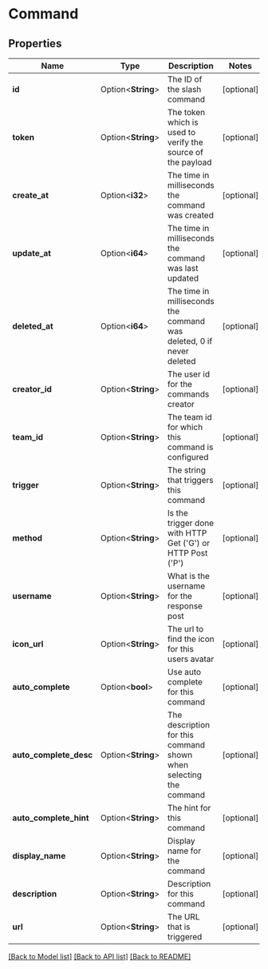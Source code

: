 # Command

## Properties

Name | Type | Description | Notes
------------ | ------------- | ------------- | -------------
**id** | Option<**String**> | The ID of the slash command | [optional]
**token** | Option<**String**> | The token which is used to verify the source of the payload | [optional]
**create_at** | Option<**i32**> | The time in milliseconds the command was created | [optional]
**update_at** | Option<**i64**> | The time in milliseconds the command was last updated | [optional]
**deleted_at** | Option<**i64**> | The time in milliseconds the command was deleted, 0 if never deleted | [optional]
**creator_id** | Option<**String**> | The user id for the commands creator | [optional]
**team_id** | Option<**String**> | The team id for which this command is configured | [optional]
**trigger** | Option<**String**> | The string that triggers this command | [optional]
**method** | Option<**String**> | Is the trigger done with HTTP Get ('G') or HTTP Post ('P') | [optional]
**username** | Option<**String**> | What is the username for the response post | [optional]
**icon_url** | Option<**String**> | The url to find the icon for this users avatar | [optional]
**auto_complete** | Option<**bool**> | Use auto complete for this command | [optional]
**auto_complete_desc** | Option<**String**> | The description for this command shown when selecting the command | [optional]
**auto_complete_hint** | Option<**String**> | The hint for this command | [optional]
**display_name** | Option<**String**> | Display name for the command | [optional]
**description** | Option<**String**> | Description for this command | [optional]
**url** | Option<**String**> | The URL that is triggered | [optional]

[[Back to Model list]](../README.md#documentation-for-models) [[Back to API list]](../README.md#documentation-for-api-endpoints) [[Back to README]](../README.md)


